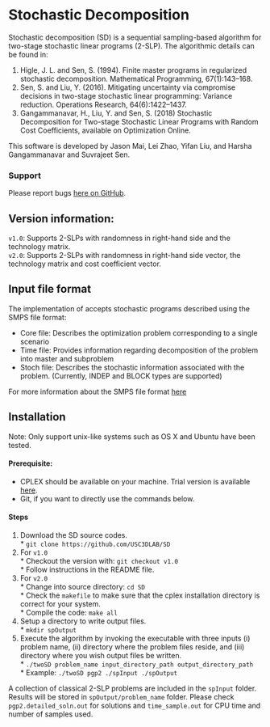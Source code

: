 # Stochastic Decomposition 

Stochastic decomposition (SD) is a sequential sampling-based algorithm for two-stage stochastic linear programs (2-SLP). The algorithmic details can be found in:

1. Higle, J. L. and Sen, S. (1994). Finite master programs in regularized stochastic decomposition. Mathematical Programming, 67(1):143–168.
2. Sen, S. and Liu, Y. (2016). Mitigating uncertainty via compromise decisions in two-stage stochastic linear programming: Variance reduction. Operations Research, 64(6):1422–1437.
3. Gangammanavar, H., Liu, Y. and Sen, S. (2018) Stochastic Decomposition for Two-stage Stochastic Linear Programs with Random Cost Coefficients, available on Optimization Online.

This software is developed by Jason Mai, Lei Zhao, Yifan Liu, and Harsha Gangammanavar and Suvrajeet Sen.

### Support
Please report bugs [here on GitHub](https://github.com/USC3DLAB/SD/issues).

## Version information: 
`v1.0`: Supports 2-SLPs with randomness in right-hand side and the technology matrix.  
`v2.0`: Supports 2-SLPs with randomness in right-hand side vector, the technology matrix and cost coefficient vector.

## Input file format
The implementation of accepts stochastic programs described using the SMPS file format:

* Core file: Describes the optimization problem corresponding to a single scenario
* Time file: Provides information regarding decomposition of the problem into master and subproblem
* Stoch file: Describes the stochastic information associated with the problem. (Currently, INDEP and BLOCK types are supported)

For more information about the SMPS file format [here](https://doi.org/10.1137/1.9780898718799.ch2)

## Installation
Note: Only support unix-like systems such as OS X and Ubuntu have been tested.
#### Prerequisite: 
  * CPLEX should be available on your machine. Trial version is available [here](http://www-01.ibm.com/software/commerce/optimization/cplex-optimizer/).
  * Git, if you want to directly use the commands below.

#### Steps
  1. Download the SD source codes.  
    * `git clone https://github.com/USC3DLAB/SD`  
  2. For `v1.0`  
    * Checkout the version with: `git checkout v1.0`  
    * Follow instructions in the README file.  
  3. For `v2.0`  
    * Change into source directory: `cd SD`  
    * Check the `makefile` to make sure that the cplex installation directory is correct for your system.  
    * Compile the code: `make all`  
  4. Setup a directory to write output files.  
    * `mkdir spOutput`  
  5. Execute the algorithm by invoking the executable with three inputs (i) problem name, (ii) directory where the problem files reside, and (iii) directory where you wish output files be written.  
    * `./twoSD problem_name input_directory_path output_directory_path`  
    * Example: `./twoSD pgp2 ./spInput ./spOutput`  

A collection of classical 2-SLP problems are included in the `spInput` folder. Results will be stored in `spOutput/problem_name` folder. Please check `pgp2.detailed_soln.out` for solutions and `time_sample.out` for CPU time and number of samples used.
